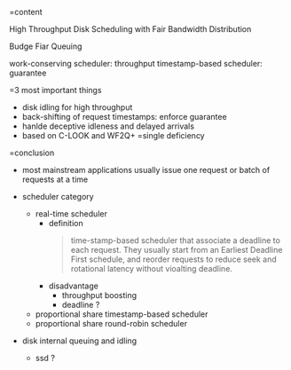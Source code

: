 
=content

High Throughput Disk Scheduling with Fair Bandwidth Distribution

Budge Fiar Queuing

work-conserving scheduler: throughput
timestamp-based scheduler: guarantee


=3 most important things

* disk idling for high throughput
* back-shifting of request timestamps: enforce guarantee
* hanlde deceptive idleness and delayed arrivals
* based on C-LOOK and WF2Q+
=single deficiency

=conclusion

* most mainstream applications usually issue one request or batch
  of requests at a time

* scheduler category
    * real-time scheduler
        * definition
            >time-stamp-based scheduler that associate a deadline to each request.
            >They usually start from an Earliest Deadline First schedule, and reorder
            >requests to reduce seek and rotational latency without vioalting deadline.
        * disadvantage
            * throughput boosting
            * deadline ?
    * proportional share timestamp-based scheduler
    * proportional share round-robin scheduler 

* disk internal queuing and idling
    * ssd ?
